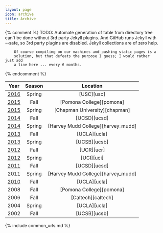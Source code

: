 ```yaml
---
layout: page
icon: archive
title: Archive
---
```


{% comment %}
  TODO: Automate generation of table from directory tree can't be done without
        3rd party Jekyll plugins. And GitHub runs Jekyll with --safe, so 3rd
        party plugins are disabled.
        Jekyll collections are of zero help.

        Of course compiling on our machines and pushing static pages is a
        solution, but that defeats the purpose I guess; I would rather just add
        a line here ... every 6 months.
{% endcomment %}



|             Year           |  Season  |               Location             |
|:--------------------------:|:--------:|:----------------------------------:|
| [2016](2016apr)            |  Spring  | [USC][usc]                         |
| [2015](2015dec)            |   Fall   | [Pomona College][pomona]           |
| [2015](2015may)            |  Spring  | [Chapman University][chapman]      |
| [2014](2014dec)            |   Fall   | [UCSD][ucsd]                       |
| [2014](2014may)            |  Spring  | [Harvey Mudd College][harvey_mudd] |
| [2013](2013nov)            |   Fall   | [UCLA][ucla]                       |
| [2013](2013may)            |  Spring  | [UCSB][ucsb]                       |
| [2012](2012dec)            |   Fall   | [UCR][ucr]                         |
| [2012](2012apr)            |  Spring  | [UCI][uci]                         |
| [2011](2011dec)            |   Fall   | [UCSD][ucsd]                       |
| [2011](2011apr/socal.html) |  Spring  | [Harvey Mudd College][harvey_mudd] |
| [2010](2010dec/socal.html) |   Fall   | [UCLA][ucla]                       |
| 2008                       |   Fall   | [Pomona College][pomona]           |
| 2006                       |   Fall   | [Caltech][caltech]                 |
| 2004                       |  Spring  | [UCLA][ucla]                       |
| 2002                       |   Fall   | [UCSB][ucsb]                       |

{% include common_urls.md %}
